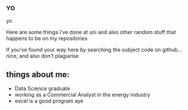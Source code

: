 ### YO

yo

Here are some things i've done at uni and also other random stuff that happens to be on my repositories

If you've found your way here by searching the subject code on github... nice, and also don't plagiarise 

## things about me:
- Data Science graduate
- working as a Commercial Analyst in the energy industry
- excel is a good program aye

<!--
**jamuupolyy/jamuupolyy** is a ✨ _special_ ✨ repository because its `README.md` (this file) appears on your GitHub profile.

Here are some ideas to get you started:

- 🔭 I’m currently working on ...
- 🌱 I’m currently learning ...
- 👯 I’m looking to collaborate on ...
- 🤔 I’m looking for help with ...
- 💬 Ask me about ...
- 📫 How to reach me: ...
- 😄 Pronouns: ...
- ⚡ Fun fact: ...
-->
